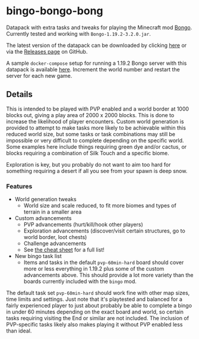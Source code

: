 # bingo-bongo-bong

Datapack with extra tasks and tweaks for playing the Minecraft mod [Bongo](https://github.com/noeppi-noeppi/Bongo). Currently tested and working with `Bongo-1.19.2-3.2.0.jar`.

The latest version of the datapack can be downloaded by clicking [here](https://github.com/AudunVN/bingo-bongo-bong/releases/download/latest/bingo-bongo-bong.zip) or via the [Releases page](https://github.com/AudunVN/bingo-bongo-bong/releases) on GitHub.

A sample `docker-compose` setup for running a 1.19.2 Bongo server with this datapack is available [here](docker-compose.yaml). Increment the world number and restart the server for each new game.

## Details
This is intended to be played with PVP enabled and a world border at 1000 blocks out, giving a play area of 2000 x 2000 blocks. This is done to increase the likelihood of player encounters. Custom world generation is provided to attempt to make tasks more likely to be achievable within this reduced world size, but some tasks or task combinations may still be impossible or very difficult to complete depending on the specific world. Some examples here include things requiring green dye and/or cactus, or blocks requiring a combination of Silk Touch and a specific biome.

Exploration is key, but you probably do not want to aim too hard for something requiring a desert if all you see from your spawn is deep snow.

### Features

- World generation tweaks
  - World size and scale reduced, to fit more biomes and types of terrain in a smaller area
- Custom advancements
  - PVP advancements (hurt/kill/hook other players)
  - Exploration advancements (discover/visit certain structures, go to world border, loot chests)
  - Challenge advancements
  - See [the cheat sheet](./cheat-sheet.md) for a full list!
- New bingo task list
  - Items and tasks in the default `pvp-60min-hard` board should cover more or less everything in 1.19.2 plus some of the custom advancements above. This should provide a lot more variety than the boards currently included with the `bingo` mod.

The default task set `pvp-60min-hard` should work fine with other map sizes, time limits and settings. Just note that it's playtested and balanced for a fairly experienced player to just about probably be able to complete a bingo in under 60 minutes depending on the exact board and world, so certain tasks requiring visiting the End or similar are not included. The inclusion of PVP-specific tasks likely also makes playing it without PVP enabled less than ideal.
